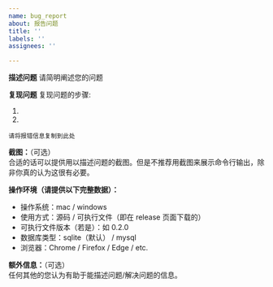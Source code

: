 ```yaml
---
name: bug_report
about: 报告问题
title: ''
labels: ''
assignees: ''

---
```


**描述问题**
请简明阐述您的问题

**复现问题**
复现问题的步骤:

<!-- 是如何操作才会触发您遇到的问题 -->

1. 
2. 

```
请将报错信息复制到此处
```

**截图：**（可选）  
合适的话可以提供用以描述问题的截图。但是不推荐用截图来展示命令行输出，除非你真的认为这很有必要。

**操作环境（请提供以下完整数据）：**  

- 操作系统：mac / windows
- 使用方式：源码 / 可执行文件（即在 release 页面下载的）
- 可执行文件版本（若是）：如 0.2.0
- 数据库类型：sqlite（默认） / mysql
- 浏览器：Chrome / Firefox / Edge / etc.

**额外信息：**（可选）  
任何其他的您认为有助于能描述问题/解决问题的信息。

<!-- 最后 -->
<!-- 可以点下右上角的 Preview 确认预览显示是否理想 -->
